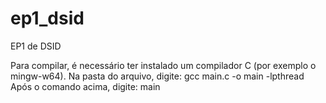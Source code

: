 # ep1_dsid
EP1 de DSID

Para compilar, é necessário ter instalado um compilador C (por exemplo o mingw-w64). 
Na pasta do arquivo, digite: gcc main.c -o main -lpthread
Após o comando acima, digite:  main
